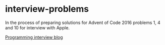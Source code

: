 # interview-problems

In the process of preparing solutions for Advent of Code 2016 problems 1, 4 and 10 for interview with Apple.

[Programming interview blog](https://crjunkie.blogspot.com/2017/11/my-interview-for-apple.html)
